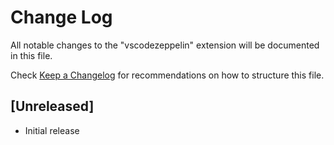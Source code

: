 # Change Log

All notable changes to the "vscodezeppelin" extension will be documented in this file.

Check [Keep a Changelog](http://keepachangelog.com/) for recommendations on how to structure this file.

## [Unreleased]

- Initial release